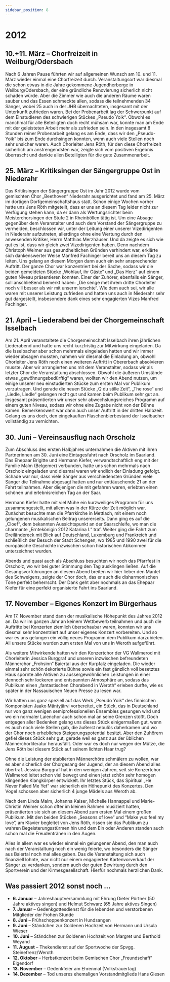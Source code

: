 ```yaml
---
sidebar_position: 8
---
```


# 2012

## 10.+11. März – Chorfreizeit in Weilburg/Odersbach

Nach 6 Jahren Pause führten wir auf allgemeinen Wunsch am 10. und 11. März wieder einmal eine Chorfreizeit durch. Veranstaltungsort war diesmal die schon etwas in die Jahre gekommene Jugendherberge in Weilburg/Odersbach, der eine gründliche Renovierung sicherlich nicht schaden würde. Aber die Zimmer wie auch die anderen Räume waren sauber und das Essen schmeckte allen, sodass die teilnehmenden 34 Sänger, wobei 25 auch in der JHB übernachteten, insgesamt mit der Unterkunft zufrieden waren. Bei der Probenarbeit lag der Schwerpunkt auf dem Einstudieren des schwierigen Stückes „Pseudo Yoik“. Obwohl es manchmal für alle Beteiligten doch recht mühsam war, konnte man am Ende mit der geleisteten Arbeit mehr als zufrieden sein. In den insgesamt 8 Stunden reiner Probenarbeit gelang es am Ende, dass wir den „Pseudo-Yoik“ bis zum Ende durchsingen konnten, wenn auch viele Stellen noch sehr unsicher waren. Auch Chorleiter Jens Röth, für den diese Chorfreizeit sicherlich am anstrengendsten war, zeigte sich vom positiven Ergebnis überrascht und dankte allen Beteiligten für die gute Zusammenarbeit.

## 25. März – Kritiksingen der Sängergruppe Ost in Niederahr

Das Kritiksingen der Sängergruppe Ost im Jahr 2012 wurde vom gemischten Chor „Beethoven“ Niederahr ausgerichtet und fand am 25. März im dortigen Dorfgemeinschaftshaus statt. Schon einige Wochen vorher hatte uns Jens Röth mitgeteilt, dass er uns an diesem Tag leider nicht zur Verfügung stehen kann, da er dann als Wertungsrichter beim Meisterchorsingen der Stufe 2 in Rheinböllen tätig ist. Um eine Absage gegenüber dem Veranstalter und auch dem Vorstand der Sängergruppe zu vermeiden, beschlossen wir, unter der Leitung einer unserer Vizedirigenten in Niederahr aufzutreten, allerdings ohne eine Wertung durch den anwesenden Kritiker, Herrn Matthias Merzhäuser. Und da zeigte es sich wie gut es ist, dass wir gleich zwei Vizedirigenten haben. Denn nachdem Christoph Weimer aus gesundheitlichen Gründen verhindert war, erklärte sich dankenswerter Weise Manfred Fachinger bereit uns an diesem Tag zu leiten. Uns gelang an diesem Morgen dann auch ein sehr ansprechender Auftritt. Der ganze Chor war konzentriert bei der Sache, sodass wir die beiden gemeldeten Stücke „Wohlauf, ihr Gäste“ und „Das Herz“ auf einem guten Niveau präsentieren konnten. Einer der Zuhörer, ebenfalls ein Sänger, soll anschließend bemerkt haben: „Die senge met ihrem dritte Chorleiter noch vill besser als wir mit unserm ierschte“. Wie dem auch sei, wir alle waren mit unserer Leistung zufrieden und hatten uns auch in Niederahr sehr gut dargestellt, insbesondere dank eines sehr engagierten Vizes Manfred Fachinger.

## 21. April – Liederabend bei der Chorgemeinschaft Isselbach

Am 21. April veranstaltete die Chorgemeinschaft Isselbach ihren jährlichen Liederabend und hatte uns recht kurzfristig zur Mitwirkung eingeladen. Da die Isselbacher aber schon mehrmals eingeladen hatten und wir immer wieder absagen mussten, nahmen wir diesmal die Einladung an, obwohl Chorleiter Jens Röth noch einen weiteren Auftritt in Obererbach absolvieren musste. Aber wir arrangierten uns mit dem Veranstalter, sodass wir als letzter Chor die Veranstaltung abschlossen. Obwohl die äußeren Umstände etwas „gewöhnungsbedürftig“ waren, wollten wir den Abend nutzen, um einige unserer neu einstudierten Stücke zum ersten Mal vor Publikum vorzutragen. Und gerade die neuen Stücke „Q du stille Zeit“, „The rose“ und „Liedle, Liedle“ gelangen recht gut und kamen beim Publikum sehr gut an. Insgesamt präsentierten wir unser sehr abwechslungsreiches Programm auf einem guten Niveau, sodass wir ohne eine Zugabe nicht von der Bühne kamen. Bemerkenswert war dann auch unser Auftritt in der dritten Halbzeit. Gelang es uns doch, den eingekauften Flaschenbierbestand der Isselbacher vollständig zu vernichten.

## 30. Juni – Vereinsausflug nach Orscholz

Zum Abschluss des ersten Halbjahres unternahmen die Aktiven mit ihren Partnerinnen am 30. Juni eine Eintagesfahrt nach Orscholz im Saarland. Das Ehepaar Brigitte und Hermann Kiefer, verwandtschaftlich eng mit der Familie Malm (Belgemer) verbunden, hatte uns schon mehrmals nach Orscholz eingeladen und diesmal waren wir endlich der Einladung gefolgt. Schade war nur, dass viele Sänger aus verschiedensten Gründen viele Sänger die Teilnahme abgesagt hatten und nur enttäuschende 21 an der Fahrt teilnahmen. Aber diejenigen die mit gefahren waren, erlebten einen schönen und erlebnisreichen Tag an der Saar.

Hermann Kiefer hatte mit viel Mühe ein kurzweiliges Programm für uns zusammengestellt, mit allem was in der Kürze der Zeit möglich war. Zunächst besuchte man die Pfarrkirche in Mettlach, mit einem noch gelungenen musikalischen Beitrag unsererseits. Dann ging es auf die „Cloef“, dem bekannten Aussichtspunkt an der Saarschleife, wo man die charmante „Erntekönigin 2012 Katarina I.“ traf. Weiter ging die Fahrt zum Dreiländereck mit Blick auf Deutschland, Luxemburg und Frankreich und schließlich der Besuch der Stadt Schengen, wo 1985 und 1990 zwei für die europäische Geschichte inzwischen schon historischen Abkommen unterzeichnet wurden.

Abends und quasi auch als Abschluss besuchten wir noch das Pfarrfest in Orscholz, wo wir bei guter Stimmung den Tag ausklingen ließen. Auf die Gesangsvorführungen an diesem Abend breiten wir hier lieber den Mantel des Schweigens, zeigte der Chor doch, das er auch die disharmonischen Töne perfekt beherrscht. Der Dank geht aber nochmals an das Ehepaar Kiefer für eine perfekt organisierte Fahrt ins Saarland.

## 17. November – Eigenes Konzert im Bürgerhaus

Am 17. November stand dann der musikalische Höhepunkt des Jahres 2012 an. Da wir im ganzen Jahr an keinem Wettbewerb teilnahmen und auch die Auftritte bei Konzerten ziemlich überschaubar waren, konnten wir uns diesmal sehr konzentriert auf unser eigenes Konzert vorbereiten. Und so war es uns gelungen ein völlig neues Programm dem Publikum darzubieten. All unsere Stücke wurden zum ersten Mal von uns in Weroth aufgeführt.

Als weitere Mitwirkende hatten wir den Konzertchor der VG Wallmerod mit Chorleiterin Jessica Burggraf und unseren inzwischen befreundeten Männerchor „Frohsinn“ Baiertal aus der Kurpfalz eingeladen. Die wieder einmal sehr schön dekorierte Bühne sowie ein fast gänzlich voll besetztes Haus spornte alle Aktiven zu aussergewöhnlichen Leistungen in einer dennoch sehr lockeren und entspannten Atmosphäre an, sodass das Publikum einen „fantastischen Chorabend in Weroth“ erleben durfte, wie es später in der Nassauischen Neuen Presse zu lesen war.

Wir hatten uns ganz speziell auf das Werk „Pseudo Yoik“ des finnischen Komponisten Jaako Mäntyjärvi vorbereitet, ein Stück, das in Deutschland nur von ganz wenigen semiprofessionellen Ensembles gesungen wird und wo ein normaler Laienchor auch schon mal an seine Grenzen stößt. Doch entgegen aller Bedenken gelang uns dieses Stück einigermaßen gut, wenn es auch noch viele Stellen gab, die äußerst nebulös daherkamen und wo der Chor noch erhebliches Steigerungspotential besitzt. Aber den Zuhörern gefiel dieses Stück sehr gut, gerade weil es ganz aus der üblichen Männerchorliteratur herausfällt. Oder war es doch nur wegen der Mütze, die Jens Röth bei diesem Stück auf seinem lichten Haar trug?

Ohne die Leistung der etablierten Männerchöre schmälern zu wollen, war es aber sicherlich der Chorgesang der Jugend, der an diesem Abend alles übertraf. Jessica Burggraf hat in den wenigen Jahren, seit sie Konzertchor Wallmerod leitet schon viel bewegt und einen jetzt schön sehr homogen klingenden Klangkörper entwickelt. Ihr letztes Stück, das Spiritual „He Never Failed Me Yet” war sicherlich ein Höhepunkt des Konzertes. Den Vogel schossen aber sicherlich 4 junge Mädels aus Weroth ab.

Nach dem Linda Malm, Johanna Kaiser, Michelle Hannappel und Marie-Christin Weimer schon öfter im kleinen Rahmen musiziert hatten, präsentierten sie sich an diesem Abend zum ersten Mal einem großen Publikum. Mit den beiden Stücken „Seasons of love“ und “Make yuo feel my love“, am Klavier begleitet von Jens Röth, rissen sie das Publikum zu wahren Begeisterungsstürmen hin und dem Ein oder Anderen standen auch schon mal die Freudentränen in den Augen.

Alles in allem war es wieder einmal ein gelungener Abend, den man auch nach der Veranstaltung noch ein wenig feierte, wo besonders die Sänger aus Baiertal noch mal alles gaben. Das die Veranstaltung sich auch finanziell lohnte, war nicht nur einem engagierten Kartenvorverkauf der Sänger zu verdanken, sondern auch der guten Bewirtung durch den Sportverein und der Kirmesgesellschaft. Hierfür nochmals herzlichen Dank.

## Was passiert 2012 sonst noch …

- **6. Januar** – Jahreshauptversammlung mit Ehrung Dieter Pörtner (50 Jahre aktives singen) und Helmut Schwarz (65 Jahre aktives Singen)
- **7. Januar** – Gedenkgottesdienst für die lebenden und verstorbenen Mitglieder der Frohen Stunde
- **8. Juni** – Frühschoppenkonzert in Hundsangen
- **9. Juni** – Ständchen zur Goldenen Hochzeit von Hermann und Ursula Wieser
- **10. Juni** – Ständchen zur Goldenen Hochzeit von Margret und Berthold Weyand
- **11. August** – Thekendienst auf der Sportwoche der Spvgg. Steinefrenz/Weroth
- **12. Oktober** – Herbstkonzert beim Gemischen Chor „Freundschaft“ Elgendorf
- **13. November** – Gedenkfeier am Ehrenmal (Volkstrauertag)
- **14. Dezember** – Tod unseres ehemaligen Vorstandmitglieds Hans Giesen
